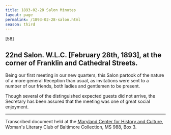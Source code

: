 ```yaml
---
title: 1893-02-28 Salon Minutes
layout: page
permalink: /1893-02-28-salon.html
season: third
---
```


<style>
    #maincontent{
        font-size:1.4em;
    }
</style>
[58]

## 22nd Salon. W.L.C. [February 28th, 1893], at the corner of Franklin and Cathedral Streets.

Being our first meeting in our new quarters, this Salon partook of the nature of a more general Reception than usual, as invitations were sent to a number of our friends, both ladies and gentlemen to be present.

Though several of the distinguished expected guests did not arrive, the Secretary has been assured that the meeting was one of great social enjoyment.

<hr>

Transcribed document held at the [Maryland Center for History and Culture](http://mdhs.org/), Woman's Literary Club of Baltimore Collection, MS 988, Box 3. 